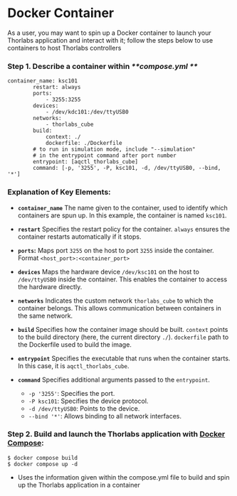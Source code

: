 # **Docker Container**

As a user, you may want to spin up a Docker container to launch your Thorlabs application and interact with it; follow the steps below to use containers to host Thorlabs controllers

### Step 1. Describe a container within _**compose.yml **_
```
container_name: ksc101
        restart: always
        ports:
            - 3255:3255
        devices:
            - /dev/kdc101:/dev/ttyUSB0
        networks:
            - thorlabs_cube
        build:
            context: ./
            dockerfile: ./Dockerfile
        # to run in simulation mode, include "--simulation"
        # in the entrypoint command after port number
        entrypoint: [aqctl_thorlabs_cube]
        command: [-p, '3255', -P, ksc101, -d, /dev/ttyUSB0, --bind, '*']
```
### Explanation of Key Elements:

- **`container_name`**
  The name given to the container, used to identify which containers are spun up.
  In this example, the container is named `ksc101`.

- **`restart`**
  Specifies the restart policy for the container. `always` ensures the container restarts automatically if it stops.

- **`ports`:**
  Maps port `3255` on the host to port `3255` inside the container. Format `<host_port>:<container_port>`

- **`devices`**
  Maps the hardware device `/dev/ksc101` on the host to `/dev/ttyUSB0` inside the container. This enables the container to access the hardware directly.

- **`networks`**
  Indicates the custom network `thorlabs_cube` to which the container belongs. This allows communication between containers in the same network.

- **`build`**
  Specifies how the container image should be built. `context` points to the build directory (here, the current directory `./`). `dockerfile` path to the Dockerfile used to build the image.

- **`entrypoint`**
  Specifies the executable that runs when the container starts. In this case, it is `aqctl_thorlabs_cube`.

- **`command`**
  Specifies additional arguments passed to the `entrypoint`.
    - `-p '3255'`: Specifies the port.
    - `-P ksc101`: Specifies the device protocol.
    - `-d /dev/ttyUSB0`: Points to the device.
    - `--bind '*'`: Allows binding to all network interfaces.

### Step 2. Build and launch the Thorlabs application with [**Docker Compose**](https://docs.docker.com/compose/):
```
$ docker compose build
$ docker compose up -d
```
* Uses the information given within the compose.yml file to build and spin up the Thorlabs application in a container
